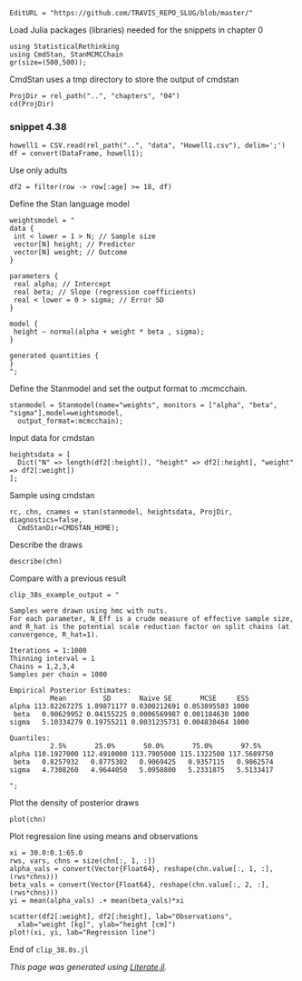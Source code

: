 ```@meta
EditURL = "https://github.com/TRAVIS_REPO_SLUG/blob/master/"
```

Load Julia packages (libraries) needed  for the snippets in chapter 0

```@example clip_38.0s
using StatisticalRethinking
using CmdStan, StanMCMCChain
gr(size=(500,500));
```

CmdStan uses a tmp directory to store the output of cmdstan

```@example clip_38.0s
ProjDir = rel_path("..", "chapters", "04")
cd(ProjDir)
```

### snippet 4.38

```@example clip_38.0s
howell1 = CSV.read(rel_path("..", "data", "Howell1.csv"), delim=';')
df = convert(DataFrame, howell1);
```

Use only adults

```@example clip_38.0s
df2 = filter(row -> row[:age] >= 18, df)
```

Define the Stan language model

```@example clip_38.0s
weightsmodel = "
data {
 int < lower = 1 > N; // Sample size
 vector[N] height; // Predictor
 vector[N] weight; // Outcome
}

parameters {
 real alpha; // Intercept
 real beta; // Slope (regression coefficients)
 real < lower = 0 > sigma; // Error SD
}

model {
 height ~ normal(alpha + weight * beta , sigma);
}

generated quantities {
}
";
```

Define the Stanmodel and set the output format to :mcmcchain.

```@example clip_38.0s; continued = true
stanmodel = Stanmodel(name="weights", monitors = ["alpha", "beta", "sigma"],model=weightsmodel,
  output_format=:mcmcchain);
```

Input data for cmdstan

```@example clip_38.0s
heightsdata = [
  Dict("N" => length(df2[:height]), "height" => df2[:height], "weight" => df2[:weight])
];
```

Sample using cmdstan

```@example clip_38.0s; continued = true
rc, chn, cnames = stan(stanmodel, heightsdata, ProjDir, diagnostics=false,
  CmdStanDir=CMDSTAN_HOME);
```

Describe the draws

```@example clip_38.0s
describe(chn)
```

Compare with a previous result

```@example clip_38.0s
clip_38s_example_output = "

Samples were drawn using hmc with nuts.
For each parameter, N_Eff is a crude measure of effective sample size,
and R_hat is the potential scale reduction factor on split chains (at
convergence, R_hat=1).

Iterations = 1:1000
Thinning interval = 1
Chains = 1,2,3,4
Samples per chain = 1000

Empirical Posterior Estimates:
          Mean         SD       Naive SE       MCSE     ESS
alpha 113.82267275 1.89871177 0.0300212691 0.053895503 1000
 beta   0.90629952 0.04155225 0.0006569987 0.001184630 1000
sigma   5.10334279 0.19755211 0.0031235731 0.004830464 1000

Quantiles:
          2.5%       25.0%       50.0%       75.0%       97.5%
alpha 110.1927000 112.4910000 113.7905000 115.1322500 117.5689750
 beta   0.8257932   0.8775302   0.9069425   0.9357115   0.9862574
sigma   4.7308260   4.9644050   5.0958800   5.2331875   5.5133417

";
```

Plot the density of posterior draws

```@example clip_38.0s
plot(chn)
```

Plot regression line using means and observations

```@example clip_38.0s
xi = 30.0:0.1:65.0
rws, vars, chns = size(chn[:, 1, :])
alpha_vals = convert(Vector{Float64}, reshape(chn.value[:, 1, :], (rws*chns)))
beta_vals = convert(Vector{Float64}, reshape(chn.value[:, 2, :], (rws*chns)))
yi = mean(alpha_vals) .+ mean(beta_vals)*xi

scatter(df2[:weight], df2[:height], lab="Observations",
  xlab="weight [kg]", ylab="height [cm]")
plot!(xi, yi, lab="Regression line")
```

End of `clip_38.0s.jl`

*This page was generated using [Literate.jl](https://github.com/fredrikekre/Literate.jl).*


